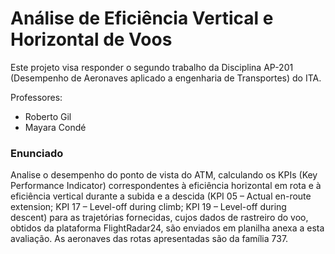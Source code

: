 # Análise de Eficiência Vertical e Horizontal de Voos

Este projeto visa responder o segundo trabalho da Disciplina AP-201 (Desempenho de Aeronaves aplicado a engenharia de Transportes) do ITA.

Professores: 
* Roberto Gil
* Mayara Condé

### Enunciado

Analise o desempenho do ponto de vista do ATM, calculando os KPIs (Key Performance Indicator) correspondentes à eficiência horizontal em rota e à 
eficiência vertical durante a subida e a descida (KPI 05 – Actual en-route extension; KPI 17 – Level-off during climb; 
KPI 19 – Level-off during descent) para as trajetórias
fornecidas, cujos dados de rastreiro do voo, obtidos da plataforma FlightRadar24, são
enviados em planilha anexa a esta avaliação. As aeronaves das rotas apresentadas são da família 737.
